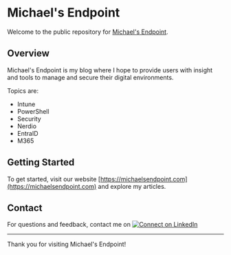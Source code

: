 # Michael's Endpoint

Welcome to the public repository for [Michael's Endpoint](https://michaelsendpoint.com).

## Overview

Michael's Endpoint is my blog where I hope to provide users with insight and tools to manage and secure their digital environments.

Topics are:
- Intune
- PowerShell
- Security
- Nerdio
- EntraID
- M365

## Getting Started

To get started, visit our website [https://michaelsendpoint.com](https://michaelsendpoint.com) and explore my articles.


## Contact

For questions and feedback, contact me on [![Connect on LinkedIn](https://camo.githubusercontent.com/8f98e3b61b0da5c27840993910262b51ccea010d137c4ce6d2f17ce846a703df/68747470733a2f2f696d672e736869656c64732e696f2f62616467652f436f6e6e656374206f6e204c696e6b6564496e2d626c75653f7374796c653d666f722d7468652d6261646765266c6f676f3d6c696e6b6564696e266c6f676f436f6c6f723d7768697465 'Codey the Codecademy mascot')](https://michaelsendpoint.com)

---

Thank you for visiting Michael's Endpoint!
